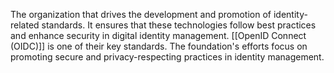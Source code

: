 The organization that drives the development and promotion of identity-related standards. 
It ensures that these technologies follow best practices and enhance security in digital identity management.
[[OpenID Connect (OIDC)]] is one of their key standards. The foundation's efforts focus on promoting secure and privacy-respecting practices in identity management.